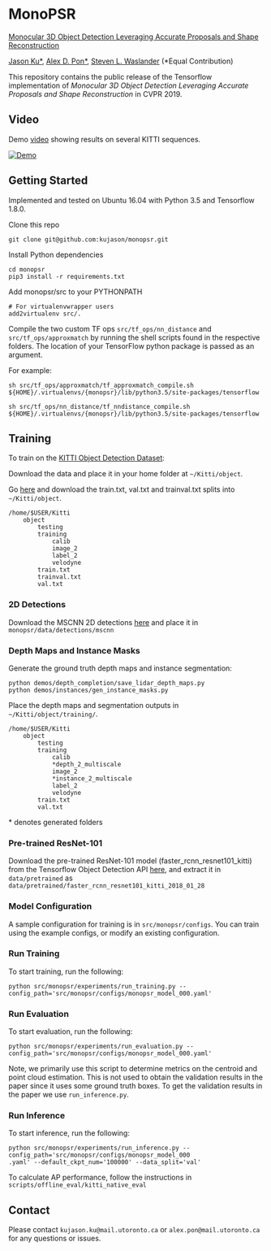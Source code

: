 # MonoPSR
[Monocular 3D Object Detection Leveraging Accurate Proposals and Shape Reconstruction](https://arxiv.org/abs/1904.01690)

[Jason Ku*](http://kujason.com/), [Alex D. Pon*](http://alexdpon.com/), [Steven L. Waslander](https://scholar.google.ca/citations?user=CwgGTXMAAAAJ) (*Equal Contribution)

This repository contains the public release of the Tensorflow implementation of *Monocular 3D Object Detection Leveraging Accurate Proposals and Shape Reconstruction* in CVPR 2019.

## Video
Demo [video](https://youtu.be/_iJpEpXB7j4) showing results on several KITTI sequences.

[![Demo](http://img.youtube.com/vi/_iJpEpXB7j4/mqdefault.jpg)](https://youtu.be/_iJpEpXB7j4)

## Getting Started
Implemented and tested on Ubuntu 16.04 with Python 3.5 and Tensorflow 1.8.0.

Clone this repo
```
git clone git@github.com:kujason/monopsr.git
```
Install Python dependencies
```
cd monopsr
pip3 install -r requirements.txt
```
Add monopsr/src to your PYTHONPATH
```
# For virtualenvwrapper users
add2virtualenv src/.
```

Compile the two custom TF ops `src/tf_ops/nn_distance` and `src/tf_ops/approxmatch` by running the shell scripts found in the respective folders. The location of your TensorFlow python package is passed as an argument.

For example:
```
sh src/tf_ops/approxmatch/tf_approxmatch_compile.sh ${HOME}/.virtualenvs/{monopsr}/lib/python3.5/site-packages/tensorflow
```
```
sh src/tf_ops/nn_distance/tf_nndistance_compile.sh ${HOME}/.virtualenvs/{monopsr}/lib/python3.5/site-packages/tensorflow
```

## Training
To train on the [KITTI Object Detection Dataset](http://www.cvlibs.net/datasets/kitti/eval_object.php?obj_benchmark=3d):

Download the data and place it in your home folder at `~/Kitti/object`.

Go [here](https://drive.google.com/open?id=17dUeXJWSFTxmbmbXC0--VqUXWenkceEb) and download the train.txt, val.txt and trainval.txt splits into `~/Kitti/object`.
```
/home/$USER/Kitti
    object
        testing
        training
            calib
            image_2
            label_2
            velodyne
        train.txt
        trainval.txt
        val.txt
```

### 2D Detections
Download the MSCNN 2D detections [here](https://drive.google.com/open?id=17dUeXJWSFTxmbmbXC0--VqUXWenkceEb) and place it in 
`monopsr/data/detections/mscnn`

### Depth Maps and Instance Masks
Generate the ground truth depth maps and instance segmentation:
```
python demos/depth_completion/save_lidar_depth_maps.py
python demos/instances/gen_instance_masks.py
```
Place the depth maps and segmentation outputs in `~/Kitti/object/training/`.
```
/home/$USER/Kitti
    object
        testing
        training
            calib
            *depth_2_multiscale
            image_2
            *instance_2_multiscale
            label_2
            velodyne
        train.txt
        val.txt
```
\* denotes generated folders

### Pre-trained ResNet-101
Download the pre-trained ResNet-101 model (faster_rcnn_resnet101_kitti) from the Tensorflow Object Detection API [here](https://github.com/tensorflow/models/blob/master/research/object_detection/g3doc/detection_model_zoo.md), and extract it in `data/pretrained` as `data/pretrained/faster_rcnn_resnet101_kitti_2018_01_28`

### Model Configuration
A sample configuration for training is in `src/monopsr/configs`. You can train using the example configs, or modify an existing configuration.

### Run Training
To start training, run the following:
```
python src/monopsr/experiments/run_training.py --config_path='src/monopsr/configs/monopsr_model_000.yaml' 
```

### Run Evaluation
To start evaluation, run the following:
```
python src/monopsr/experiments/run_evaluation.py --config_path='src/monopsr/configs/monopsr_model_000.yaml'
```
Note, we primarily use this script to determine metrics on the centroid and point cloud 
estimation. This is not used to obtain the validation results in the paper since it uses some 
ground truth boxes. To get the validation results in the paper we use `run_inference.py`.

### Run Inference
To start inference, run the following:
```
python src/monopsr/experiments/run_inference.py --config_path='src/monopsr/configs/monopsr_model_000
.yaml' --default_ckpt_num='100000' --data_split='val'
```
To calculate AP performance, follow the instructions in `scripts/offline_eval/kitti_native_eval`

## Contact
Please contact `kujason.ku@mail.utoronto.ca` or `alex.pon@mail.utoronto.ca` for any questions or issues.
